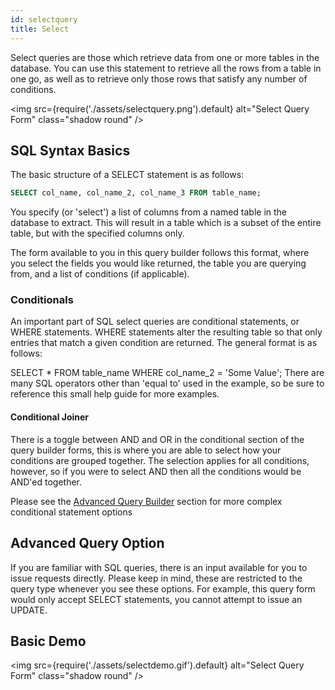 ```yaml
---
id: selectquery
title: Select
---
```


Select queries are those which retrieve data from one or more tables in the database. You can use this statement to retrieve all the rows from a table in one go, as well as to retrieve only those rows that satisfy any number of conditions.

<img
src={require('./assets/selectquery.png').default}
alt="Select Query Form"
class="shadow round"
/>

## SQL Syntax Basics

The basic structure of a SELECT statement is as follows:

```sql
SELECT col_name, col_name_2, col_name_3 FROM table_name;
```

You specify (or 'select') a list of columns from a named table in the database to extract. This will result in a table which is a subset of the entire table, but with the specified columns only.

The form available to you in this query builder follows this format, where you select the fields you would like returned, the table you are querying from, and a list of conditions (if applicable).

### Conditionals

An important part of SQL select queries are conditional statements, or WHERE statements. WHERE statements alter the resulting table so that only entries that match a given condition are returned. The general format is as follows:

SELECT \* FROM table_name WHERE col_name_2 = 'Some Value';
There are many SQL operators other than 'equal to' used in the example, so be sure to reference this small help guide for more examples.

#### Conditional Joiner

There is a toggle between AND and OR in the conditional section of the query builder forms, this is where you are able to select how your conditions are grouped together. The selection applies for all conditions, however, so if you were to select AND then all the conditions would be AND'ed together.

Please see the <a href='advancedbuilder'>Advanced Query Builder</a> section for more complex conditional statement options

## Advanced Query Option

If you are familiar with SQL queries, there is an input available for you to issue requests directly. Please keep in mind, these are restricted to the query type whenever you see these options. For example, this query form would only accept SELECT statements, you cannot attempt to issue an UPDATE.

## Basic Demo

<img
src={require('./assets/selectdemo.gif').default}
alt="Select Query Form"
class="shadow round"
/>
